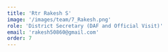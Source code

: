 ```yaml
---
title: 'Rtr Rakesh S'
image: '/images/team/7_Rakesh.png'
role: 'District Secretary (DAF and Official Visit)'
email: 'rakesh50860@gmail.com'
order: 7
---
```


